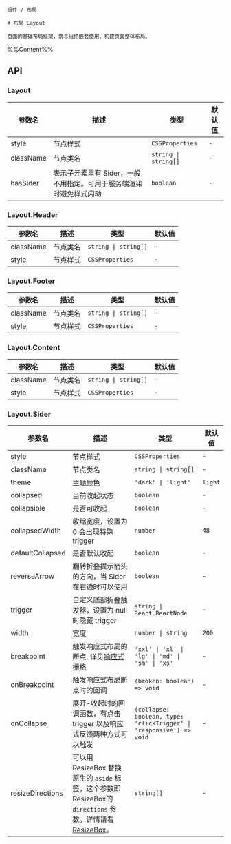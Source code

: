 `````
组件 / 布局

# 布局 Layout

页面的基础布局框架，常与组件嵌套使用，构建页面整体布局。
`````

%%Content%%

## API

### Layout

|参数名|描述|类型|默认值|
|---|---|---|---|
|style|节点样式|`CSSProperties`|`-`|
|className|节点类名|`string \| string[]`|`-`|
|hasSider|表示子元素里有 Sider，一般不用指定。可用于服务端渲染时避免样式闪动|`boolean`|`-`|

### Layout.Header

|参数名|描述|类型|默认值|
|---|---|---|---|
|className|节点类名|`string \| string[]`|`-`|
|style|节点样式|`CSSProperties`|`-`|

### Layout.Footer

|参数名|描述|类型|默认值|
|---|---|---|---|
|className|节点类名|`string \| string[]`|`-`|
|style|节点样式|`CSSProperties`|`-`|

### Layout.Content

|参数名|描述|类型|默认值|
|---|---|---|---|
|className|节点类名|`string \| string[]`|`-`|
|style|节点样式|`CSSProperties`|`-`|

### Layout.Sider

|参数名|描述|类型|默认值|
|---|---|---|---|
|style|节点样式|`CSSProperties`|`-`|
|className|节点类名|`string \| string[]`|`-`|
|theme|主题颜色|`'dark' \| 'light'`|`light`|
|collapsed|当前收起状态|`boolean`|`-`|
|collapsible|是否可收起|`boolean`|`-`|
|collapsedWidth|收缩宽度，设置为 0 会出现特殊 trigger|`number`|`48`|
|defaultCollapsed|是否默认收起|`boolean`|`-`|
|reverseArrow|翻转折叠提示箭头的方向，当 Sider 在右边时可以使用|`boolean`|`-`|
|trigger|自定义底部折叠触发器，设置为 null 时隐藏 trigger|`string \| React.ReactNode`|`-`|
|width|宽度|`number \| string`|`200`|
|breakpoint|触发响应式布局的断点, 详见[响应式栅格](/react/components/Grid)|`'xxl' \| 'xl' \| 'lg' \| 'md' \| 'sm' \| 'xs'`|`-`|
|onBreakpoint|触发响应式布局断点时的回调|`(broken: boolean) => void`|`-`|
|onCollapse|展开-收起时的回调函数，有点击 trigger 以及响应式反馈两种方式可以触发|`(collapse: boolean, type: 'clickTrigger' \| 'responsive') => void`|`-`|
|resizeDirections|可以用 ResizeBox 替换原生的 `aside` 标签，这个参数即 ResizeBox的 `directions` 参数。详情请看 [ResizeBox](/react/components/resize-box)。|`string[]`|`-`|

